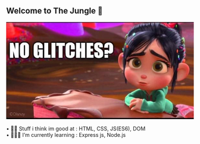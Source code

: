 ## Welcome to The Jungle 🌴

<!--
**achmadshiddiqi/achmadshiddiqi** is a ✨ _special_ ✨ repository because its `README.md` (this file) appears on your GitHub profile.

Here are some ideas to get you started:

- 🔭 I’m currently working on ...
- 🌱 I’m currently learning ...
- 👯 I’m looking to collaborate on ...
- 🤔 I’m looking for help with ...
- 💬 Ask me about ...
- 📫 How to reach me: ...
- 😄 Pronouns: ...
- ⚡ Fun fact: ...
-->

![No Glithes?](/img/img.jpg)

• 🔭✨ Stuff i think im good at : HTML, CSS, JS(ES6), DOM  
• 🌱🐱‍👤 I’m currently learning : Express js, Node.js
